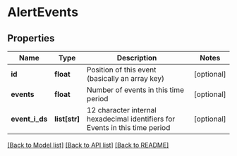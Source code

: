 # AlertEvents

## Properties
Name | Type | Description | Notes
------------ | ------------- | ------------- | -------------
**id** | **float** | Position of this event (basically an array key) | [optional] 
**events** | **float** | Number of events in this time period | [optional] 
**event_i_ds** | **list[str]** | 12 character internal hexadecimal identifiers for Events in this time period | [optional] 

[[Back to Model list]](../README.md#documentation-for-models) [[Back to API list]](../README.md#documentation-for-api-endpoints) [[Back to README]](../README.md)


